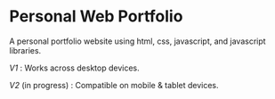 # Personal Web Portfolio

A personal portfolio website using html, css, javascript, and javascript libraries.

_V1_ : Works across desktop devices.

_V2_ (in progress) : Compatible on mobile & tablet devices.

